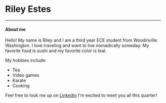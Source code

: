 
# Riley Estes
___
#### About me

Hello! My name is Riley and I am a third year ECE student from Woodinville Washington. 
I love traveling and want to live nomadically someday.
My favorite food is sushi and my favorite color is teal. 

My hobbies include:

- Tea
- Video games
- Karate
- Cooking

Feel free to look me up on [Linkedin](https://www.linkedin.com/in/rileyestes/)
I'm excited to meet you all this quarter!
